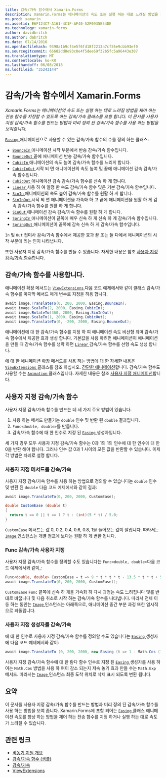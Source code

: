 ```yaml
---
title: 감속/가속 함수에서 Xamarin.Forms
description: Xamarin.Forms는 애니메이션의 속도 또는 실행 하는 대로 느려질 방법을 제어 하는 전송 함수를 지정할 수 있도록 하는 감속/가속 클래스를 포함 합니다. 이 문서를 사용자 지정 감속/가속 함수를 만드는 방법과 미리 정의 된 감속/가속 함수를 사용 하는 방법을 보여줍니다.
ms.prod: xamarin
ms.assetid: E6F124C7-A161-4C1F-AF40-52F0935E54DE
ms.technology: xamarin-forms
author: davidbritch
ms.author: dabritch
ms.date: 07/14/2016
ms.openlocfilehash: 9398a1b9cf4e5f6fd18f2213a7cf55e9cbb93ef0
ms.sourcegitcommit: 66682dd8e93c0e4f5dee69f32b5fc5a96443e307
ms.translationtype: MT
ms.contentlocale: ko-KR
ms.lasthandoff: 06/08/2018
ms.locfileid: "35243144"
---
```

# <a name="easing-functions-in-xamarinforms"></a>감속/가속 함수에서 Xamarin.Forms

_Xamarin.Forms는 애니메이션의 속도 또는 실행 하는 대로 느려질 방법을 제어 하는 전송 함수를 지정할 수 있도록 하는 감속/가속 클래스를 포함 합니다. 이 문서를 사용자 지정 감속/가속 함수를 만드는 방법과 미리 정의 된 감속/가속 함수를 사용 하는 방법을 보여줍니다._


[ `Easing` ](https://developer.xamarin.com/api/type/Xamarin.Forms.Easing/) 애니메이션으로 사용할 수 있는 감속/가속 함수의 수를 정의 하는 클래스:

- [ `BounceIn` ](https://developer.xamarin.com/api/field/Xamarin.Forms.Easing.BounceIn/) 애니메이션 시작 부분에서 반송 감속/가속 함수입니다.
- [ `BounceOut` ](https://developer.xamarin.com/api/field/Xamarin.Forms.Easing.BounceOut/) 끝에 애니메이션 반송 감속/가속 함수입니다.
- [ `CubicIn` ](https://developer.xamarin.com/api/field/Xamarin.Forms.Easing.CubicIn/) 애니메이션의 속도 높여 감속/가속 함수를 느리게 합니다.
- [ `CubicInOut` ](https://developer.xamarin.com/api/field/Xamarin.Forms.Easing.CubicInOut/) 시작 되 면 애니메이션의 속도 높여 및 끝에 애니메이션 감속 감속/가속 함수입니다.
- [ `CubicOut` ](https://developer.xamarin.com/api/field/Xamarin.Forms.Easing.CubicOut/) 애니메이션 감속 감속/가속 함수를 신속 하 게 합니다.
- [ `Linear` ](https://developer.xamarin.com/api/field/Xamarin.Forms.Easing.Linear/) 사용 하 여 일정 한 속도 감속/가속 함수 및은 기본 감속/가속 함수입니다.
- [ `SinIn` ](https://developer.xamarin.com/api/field/Xamarin.Forms.Easing.SinIn/) 애니메이션의 속도 높여 감속/가속 함수를 원활 하 게 합니다.
- [ `SinInOut` ](https://developer.xamarin.com/api/field/Xamarin.Forms.Easing.SinInOut/) 시작 되 면 애니메이션을 가속화 하 고 끝에 애니메이션을 원활 하 게 감속 감속/가속 함수를 원활 하 게 합니다.
- [ `SinOut` ](https://developer.xamarin.com/api/field/Xamarin.Forms.Easing.SinOut/) 애니메이션 감속 감속/가속 함수를 원활 하 게 합니다.
- [ `SpringIn` ](https://developer.xamarin.com/api/field/Xamarin.Forms.Easing.SpringIn/) 애니메이션이 끝쪽에 매우 신속 하 게 신속 하 게 감속/가속 함수입니다.
- [ `SpringOut` ](https://developer.xamarin.com/api/field/Xamarin.Forms.Easing.SpringOut/) 애니메이션이 끝쪽에 감속 신속 하 게 감속/가속 함수입니다.

`In` 및 `Out` 접미사 감속/가속 함수에서 제공한 효과 끝 또는 둘 다에서 애니메이션의 시작 부분에 띄는 인지 나타냅니다.

또한 사용자 지정 감속/가속 함수를 만들 수 있습니다. 자세한 내용은 참조 [사용자 지정 감속/가속 함수](#customeasing)합니다.

## <a name="consuming-an-easing-function"></a>감속/가속 함수를 사용합니다.

애니메이션 확장 메서드는 [ `ViewExtensions` ](https://developer.xamarin.com/api/type/Xamarin.Forms.ViewExtensions/) 다음 코드 예제에서와 같이 클래스 감속/가속 함수를 마지막 메서드 매개 변수로 지정을 허용 합니다.

```csharp
await image.TranslateTo(0, 200, 2000, Easing.BounceIn);
await image.ScaleTo(2, 2000, Easing.CubicIn);
await image.RotateTo(360, 2000, Easing.SinInOut);
await image.ScaleTo(1, 2000, Easing.CubicOut);
await image.TranslateTo(0, -200, 2000, Easing.BounceOut);
```

애니메이션에 대 한 감속/가속 함수를 지정 하 여 애니메이션 속도 비선형 되며 감속/가속 함수에서 제공한 효과 생성 합니다. 기본값을 사용 하려면 애니메이션이 애니메이션을 만들 때 감속/가속 함수를 생략 하면 [ `Linear` ](https://developer.xamarin.com/api/field/Xamarin.Forms.Easing.Linear/) 감속/가속 함수를 선형 속도 생성 합니다.

에 대 한 애니메이션 확장 메서드를 사용 하는 방법에 대 한 자세한 내용은 [ `ViewExtensions` ](https://developer.xamarin.com/api/type/Xamarin.Forms.ViewExtensions/) 클래스를 참조 하십시오. [간단한 애니메이션](~/xamarin-forms/user-interface/animation/simple.md)합니다. 감속/가속 함수도 사용할 수는 [ `Animation` ](https://developer.xamarin.com/api/type/Xamarin.Forms.Animation/) 클래스입니다. 자세한 내용은 참조 [사용자 지정 애니메이션](~/xamarin-forms/user-interface/animation/custom.md)합니다.

<a name="customeasing" />

## <a name="custom-easing-functions"></a>사용자 지정 감속/가속 함수

사용자 지정 감속/가속 함수를 만드는 데 세 가지 주요 방법이 있습니다.

1. 사용 하는 메서드 만들기는 `double` 인수 및 반환 된 `double` 결과입니다.
1. `Func<double, double>`를 만듭니다.
1. 감속/가속 함수에 대 한 인수로 지정 된 [ `Easing` ](https://developer.xamarin.com/api/type/Xamarin.Forms.Easing/) 생성자입니다.

세 가지 경우 모두 사용자 지정 감속/가속 함수는 0과 1의 1의 인수에 대 한 인수에 대 한 0을 반환 해야 합니다. 그러나 인수 값 0과 1 사이의 모든 값을 반환할 수 있습니다. 이제 각 방법은 차례로 설명 합니다.

### <a name="custom-easing-method"></a>사용자 지정 메서드를 감속/가속

사용자 지정 감속/가속 함수를 사용 하는 방법으로 정의할 수 있습니다는 `double` 인수 및 반환 된 `double` 다음 코드 예제에서와 같이 결과:

```csharp
await image.TranslateTo(0, 200, 2000, CustomEase);

double CustomEase (double t)
{
  return t == 0 || t == 1 ? t : (int)(5 * t) / 5.0;
}
```

`CustomEase` 메서드는 값 0, 0.2, 0.4, 0.6, 0.8, 1을 들어오는 값이 잘립니다. 따라서는 [ `Image` ](https://developer.xamarin.com/api/type/Xamarin.Forms.Image/) 인스턴스는 개별 점프에 보다는 원활 하 게 변환 됩니다.

### <a name="custom-easing-func"></a>Func 감속/가속 사용자 지정

사용자 지정 감속/가속 함수를 정의할 수도 있습니다는 `Func<double, double>`다음 코드 예제에서와 같이,:

```csharp
Func<double, double> CustomEase = t => 9 * t * t * t - 13.5 * t * t + 5.5 * t;
await image.TranslateTo(0, 200, 2000, CustomEase));
```

`CustomEase` `Func` 끝쪽에 신속 하 게을 가속화 하 다시 과정는 속도 느려집니다 및를 반대로 바꿉니다 및 다음 취소로 시작 하는 감속/가속 함수를 나타냅니다. 따라서 전체 이동 하는 동안는 [ `Image` ](https://developer.xamarin.com/api/type/Xamarin.Forms.Image/) 인스턴스는 아래쪽으로, 애니메이션 중간 부분 과정 또한 일시적으로 되돌립니다.

### <a name="custom-easing-constructor"></a>사용자 지정 생성자를 감속/가속

에 대 한 인수로 사용자 지정 감속/가속 함수를 정의할 수도 있습니다는 [ `Easing` ](https://developer.xamarin.com/api/type/Xamarin.Forms.Easing/) 생성자에 다음 코드 예제에서와 같이:

```csharp
await image.TranslateTo (0, 200, 2000, new Easing (t => 1 - Math.Cos (10 * Math.PI * t) * Math.Exp (-5 * t)));
```

사용자 지정 감속/가속 함수에 대 한 람다 함수 인수로 지정 된 [ `Easing` ](https://developer.xamarin.com/api/type/Xamarin.Forms.Easing/) 생성자를 사용 하 여는 `Math.Cos` 방법을 사용 하 여이 감소 되는지 저속 놓기 효과 만들 수는 `Math.Exp` 메서드. 따라서는 [ `Image` ](https://developer.xamarin.com/api/type/Xamarin.Forms.Image/) 인스턴스 최종 도착 위치로 삭제 표시 되도록 변환 됩니다.

## <a name="summary"></a>요약

이 문서를 사용자 지정 감속/가속 함수를 만드는 방법과 미리 정의 된 감속/가속 함수를 사용 하는 방법을 보여 줍니다. Xamarin.Forms에 포함 되어는 [ `Easing` ](https://developer.xamarin.com/api/type/Xamarin.Forms.Easing/) 클래스 애니메이션 속도를 향상 하는 방법을 제어 하는 전송 함수를 지정 하거나 실행 하는 대로 속도가 느려질 수 있습니다.



## <a name="related-links"></a>관련 링크

- [비동기 지원 개요](~/cross-platform/platform/async.md)
- [감속/가속 함수 (샘플)](https://developer.xamarin.com/samples/xamarin-forms/userinterface/animation/easing/)
- [감속/가속](https://developer.xamarin.com/api/type/Xamarin.Forms.Easing/)
- [ViewExtensions](https://developer.xamarin.com/api/type/Xamarin.Forms.ViewExtensions/)
